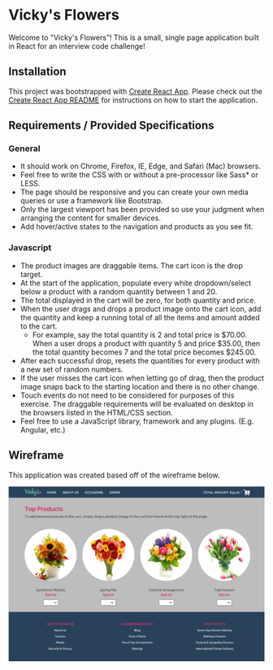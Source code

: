 # Vicky's Flowers

Welcome to "Vicky's Flowers"! This is a small, single page application built in React for an interview code challenge!

## Installation

This project was bootstrapped with [Create React App](https://github.com/facebook/create-react-app). Please check out the [Create React App README](./CRA_README.md) for instructions on how to start the application.

## Requirements / Provided Specifications

### General

- It should work on Chrome, Firefox, IE, Edge, and Safari (Mac) browsers.
- Feel free to write the CSS with or without a pre-processor like Sass* or LESS.
- The page should be responsive and you can create your own media queries or use a framework like Bootstrap.
- Only the largest viewport has been provided so use your judgment when arranging the content for smaller devices.
- Add hover/active states to the navigation and products as you see fit.

### Javascript

- The product images are draggable items. The cart icon is the drop target.
- At the start of the application, populate every white dropdown/select below a product with a random quantity between 1 and 20.
- The total displayed in the cart will be zero, for both quantity and price.
- When the user drags and drops a product image onto the cart icon, add the quantity and keep a running total of all the items and amount added to the cart.
  - For example, say the total quantity is 2 and total price is $70.00. When a user drops a product with quantity 5 and price $35.00, then the total quantity becomes 7 and the total price becomes $245.00.
- After each successful drop, resets the quantities for every product with a new set of random numbers.
- If the user misses the cart icon when letting go of drag, then the product image snaps back to the starting location and there is no other change.
- Touch events do not need to be considered for purposes of this exercise. The draggable requirements will be evaluated on desktop in the browsers listed in the HTML/CSS section.
- Feel free to use a JavaScript library, framework and any plugins.  (E.g. Angular, etc.)

## Wireframe

This application was created based off of the wireframe below.

![Page Wireframe](/vickys-wireframe-screenshot.png)
